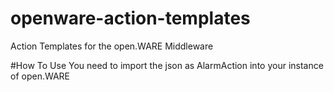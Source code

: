 # openware-action-templates
Action Templates for the open.WARE Middleware

#How To Use
You need to import the json as AlarmAction into your instance of open.WARE 
